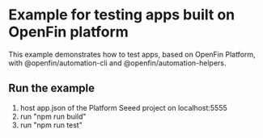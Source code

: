 # Example for testing apps built on OpenFin platform


This example demonstrates how to test apps, based on OpenFin Platform, with @openfin/automation-cli and @openfin/automation-helpers.

## Run the example

1. host app.json of the Platform Seeed project on localhost:5555
2. run "npm run build"
3. run "npm run test"
